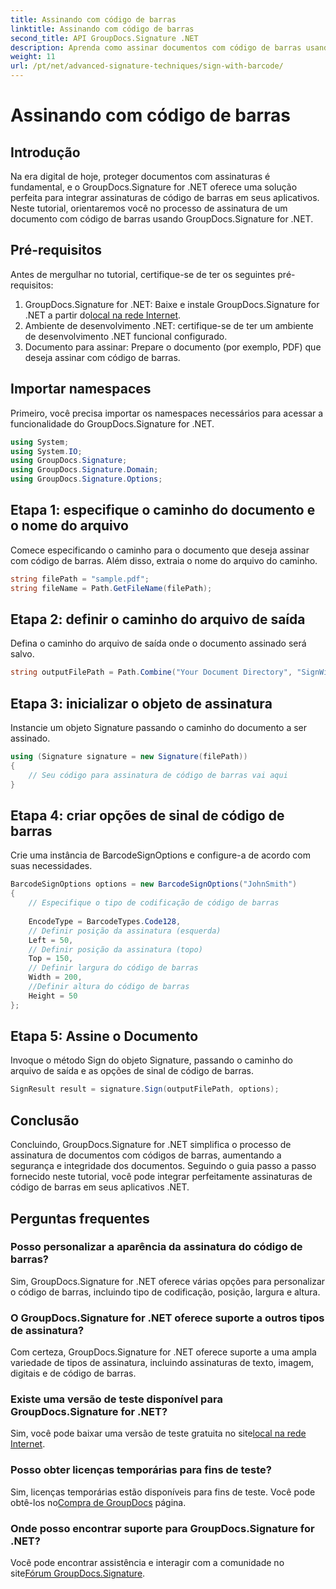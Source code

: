 ```yaml
---
title: Assinando com código de barras
linktitle: Assinando com código de barras
second_title: API GroupDocs.Signature .NET
description: Aprenda como assinar documentos com código de barras usando GroupDocs.Signature for .NET. Siga nosso guia passo a passo para uma integração perfeita.
weight: 11
url: /pt/net/advanced-signature-techniques/sign-with-barcode/
---
```


# Assinando com código de barras

## Introdução
Na era digital de hoje, proteger documentos com assinaturas é fundamental, e o GroupDocs.Signature for .NET oferece uma solução perfeita para integrar assinaturas de código de barras em seus aplicativos. Neste tutorial, orientaremos você no processo de assinatura de um documento com código de barras usando GroupDocs.Signature for .NET.
## Pré-requisitos
Antes de mergulhar no tutorial, certifique-se de ter os seguintes pré-requisitos:
1.  GroupDocs.Signature for .NET: Baixe e instale GroupDocs.Signature for .NET a partir do[local na rede Internet](https://releases.groupdocs.com/signature/net/).
2. Ambiente de desenvolvimento .NET: certifique-se de ter um ambiente de desenvolvimento .NET funcional configurado.
3. Documento para assinar: Prepare o documento (por exemplo, PDF) que deseja assinar com código de barras.

## Importar namespaces
Primeiro, você precisa importar os namespaces necessários para acessar a funcionalidade do GroupDocs.Signature for .NET.
```csharp
using System;
using System.IO;
using GroupDocs.Signature;
using GroupDocs.Signature.Domain;
using GroupDocs.Signature.Options;
```
## Etapa 1: especifique o caminho do documento e o nome do arquivo
Comece especificando o caminho para o documento que deseja assinar com código de barras. Além disso, extraia o nome do arquivo do caminho.
```csharp
string filePath = "sample.pdf";
string fileName = Path.GetFileName(filePath);
```
## Etapa 2: definir o caminho do arquivo de saída
Defina o caminho do arquivo de saída onde o documento assinado será salvo.
```csharp
string outputFilePath = Path.Combine("Your Document Directory", "SignWithBarcode", fileName);
```
## Etapa 3: inicializar o objeto de assinatura
Instancie um objeto Signature passando o caminho do documento a ser assinado.
```csharp
using (Signature signature = new Signature(filePath))
{
    // Seu código para assinatura de código de barras vai aqui
}
```
## Etapa 4: criar opções de sinal de código de barras
Crie uma instância de BarcodeSignOptions e configure-a de acordo com suas necessidades.
```csharp
BarcodeSignOptions options = new BarcodeSignOptions("JohnSmith")
{
	// Especifique o tipo de codificação de código de barras
	
    EncodeType = BarcodeTypes.Code128,
    // Definir posição da assinatura (esquerda)
	Left = 50,
	// Definir posição da assinatura (topo)
    Top = 150,
	// Definir largura do código de barras
    Width = 200,
	//Definir altura do código de barras
    Height = 50
};
```
## Etapa 5: Assine o Documento
Invoque o método Sign do objeto Signature, passando o caminho do arquivo de saída e as opções de sinal de código de barras.
```csharp
SignResult result = signature.Sign(outputFilePath, options);
```

## Conclusão
Concluindo, GroupDocs.Signature for .NET simplifica o processo de assinatura de documentos com códigos de barras, aumentando a segurança e integridade dos documentos. Seguindo o guia passo a passo fornecido neste tutorial, você pode integrar perfeitamente assinaturas de código de barras em seus aplicativos .NET.
## Perguntas frequentes
### Posso personalizar a aparência da assinatura do código de barras?
Sim, GroupDocs.Signature for .NET oferece várias opções para personalizar o código de barras, incluindo tipo de codificação, posição, largura e altura.
### O GroupDocs.Signature for .NET oferece suporte a outros tipos de assinatura?
Com certeza, GroupDocs.Signature for .NET oferece suporte a uma ampla variedade de tipos de assinatura, incluindo assinaturas de texto, imagem, digitais e de código de barras.
### Existe uma versão de teste disponível para GroupDocs.Signature for .NET?
 Sim, você pode baixar uma versão de teste gratuita no site[local na rede Internet](https://releases.groupdocs.com/).
### Posso obter licenças temporárias para fins de teste?
Sim, licenças temporárias estão disponíveis para fins de teste. Você pode obtê-los no[Compra de GroupDocs](https://purchase.groupdocs.com/temporary-license/) página.
### Onde posso encontrar suporte para GroupDocs.Signature for .NET?
 Você pode encontrar assistência e interagir com a comunidade no site[Fórum GroupDocs.Signature](https://forum.groupdocs.com/c/signature/13).
